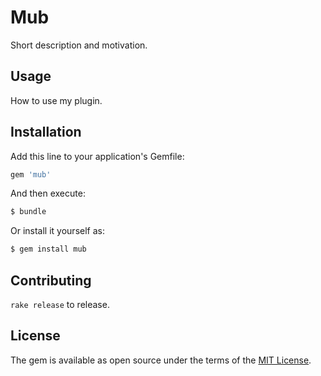 # Mub
Short description and motivation.

## Usage
How to use my plugin.

## Installation
Add this line to your application's Gemfile:

```ruby
gem 'mub'
```

And then execute:
```bash
$ bundle
```

Or install it yourself as:
```bash
$ gem install mub
```

## Contributing
`rake release` to release.

## License
The gem is available as open source under the terms of the [MIT License](https://opensource.org/licenses/MIT).
